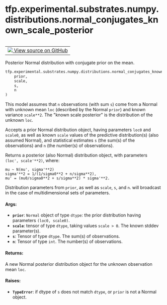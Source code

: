 <div itemscope itemtype="http://developers.google.com/ReferenceObject">
<meta itemprop="name" content="tfp.experimental.substrates.numpy.distributions.normal_conjugates_known_scale_posterior" />
<meta itemprop="path" content="Stable" />
</div>

# tfp.experimental.substrates.numpy.distributions.normal_conjugates_known_scale_posterior


<table class="tfo-notebook-buttons tfo-api" align="left">

<td>
  <a target="_blank" href="https://github.com/tensorflow/probability/blob/master/tensorflow_probability/python/experimental/substrates/numpy/distributions/normal_conjugate_posteriors.py">
    <img src="https://www.tensorflow.org/images/GitHub-Mark-32px.png" />
    View source on GitHub
  </a>
</td></table>



Posterior Normal distribution with conjugate prior on the mean.

``` python
tfp.experimental.substrates.numpy.distributions.normal_conjugates_known_scale_posterior(
    prior,
    scale,
    s,
    n
)
```



<!-- Placeholder for "Used in" -->

This model assumes that `n` observations (with sum `s`) come from a
Normal with unknown mean `loc` (described by the Normal `prior`)
and known variance `scale**2`. The "known scale posterior" is
the distribution of the unknown `loc`.

Accepts a prior Normal distribution object, having parameters
`loc0` and `scale0`, as well as known `scale` values of the predictive
distribution(s) (also assumed Normal),
and statistical estimates `s` (the sum(s) of the observations) and
`n` (the number(s) of observations).

Returns a posterior (also Normal) distribution object, with parameters
`(loc', scale'**2)`, where:

```
mu ~ N(mu', sigma'**2)
sigma'**2 = 1/(1/sigma0**2 + n/sigma**2),
mu' = (mu0/sigma0**2 + s/sigma**2) * sigma'**2.
```

Distribution parameters from `prior`, as well as `scale`, `s`, and `n`.
will broadcast in the case of multidimensional sets of parameters.

#### Args:


* <b>`prior`</b>: `Normal` object of type `dtype`:
  the prior distribution having parameters `(loc0, scale0)`.
* <b>`scale`</b>: tensor of type `dtype`, taking values `scale > 0`.
  The known stddev parameter(s).
* <b>`s`</b>: Tensor of type `dtype`. The sum(s) of observations.
* <b>`n`</b>: Tensor of type `int`. The number(s) of observations.


#### Returns:

A new Normal posterior distribution object for the unknown observation
mean `loc`.



#### Raises:


* <b>`TypeError`</b>: if dtype of `s` does not match `dtype`, or `prior` is not a
  Normal object.